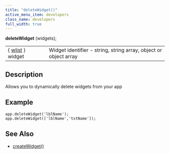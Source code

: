 ```yaml
---
title: "deleteWidget()"
active_menu_item: developers
class_name: developers
full_width: true
---
```



**deleteWidget** (widgets);

<table>
<tr>
<td width="142">
  { <a href="/developers/user-guide/scripting-apis/client-api/objects-titbits/widget-list-parameters">wlist</a> } widget

</td>
<td width="15">
</td>
<td width="723">
Widget identifier - string, string array, object or object array

</td>
</tr>
</table>

## Description

Allows you to dynamically delete widgets from your app

## Example

    app.deleteWidget('lblName');
    app.deleteWidget(['lblName','txtName']);
   

## See Also

 - [createWidget()](/developers/user-guide/scripting-apis/client-api/widget-functions/createwidget)

